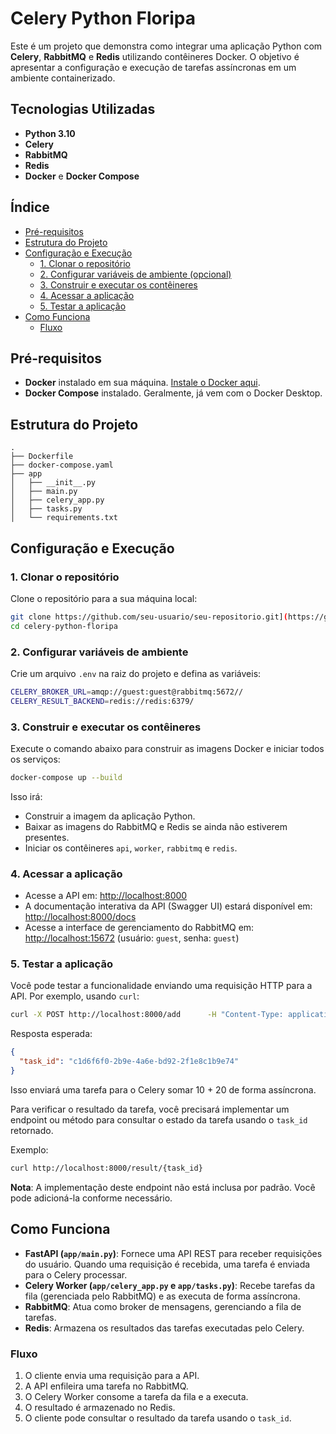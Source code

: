 
# Celery Python Floripa

Este é um projeto que demonstra como integrar uma aplicação Python com **Celery**, **RabbitMQ** e **Redis** utilizando contêineres Docker. O objetivo é apresentar a configuração e execução de tarefas assíncronas em um ambiente containerizado.

## Tecnologias Utilizadas

- **Python 3.10**
- **Celery**
- **RabbitMQ**
- **Redis**
- **Docker** e **Docker Compose**

## Índice

- [Pré-requisitos](#pré-requisitos)
- [Estrutura do Projeto](#estrutura-do-projeto)
- [Configuração e Execução](#configuração-e-execução)
  - [1. Clonar o repositório](#1-clonar-o-repositório)
  - [2. Configurar variáveis de ambiente (opcional)](#2-configurar-variáveis-de-ambiente-opcional)
  - [3. Construir e executar os contêineres](#3-construir-e-executar-os-contêineres)
  - [4. Acessar a aplicação](#4-acessar-a-aplicação)
  - [5. Testar a aplicação](#5-testar-a-aplicação)
- [Como Funciona](#como-funciona)
  - [Fluxo](#fluxo)

## Pré-requisitos

- **Docker** instalado em sua máquina. [Instale o Docker aqui](https://www.docker.com/get-started).
- **Docker Compose** instalado. Geralmente, já vem com o Docker Desktop.

## Estrutura do Projeto

```plaintext
.
├── Dockerfile
├── docker-compose.yaml
├── app
│   ├── __init__.py
│   ├── main.py
│   ├── celery_app.py
│   ├── tasks.py
│   └── requirements.txt
```

## Configuração e Execução

### 1. Clonar o repositório

Clone o repositório para a sua máquina local:

```bash
git clone https://github.com/seu-usuario/seu-repositorio.git](https://github.com/escobar-felipe/celery-python-floripa
cd celery-python-floripa
```

### 2. Configurar variáveis de ambiente

Crie um arquivo `.env` na raiz do projeto e defina as variáveis:
```bash
CELERY_BROKER_URL=amqp://guest:guest@rabbitmq:5672//
CELERY_RESULT_BACKEND=redis://redis:6379/
```

### 3. Construir e executar os contêineres

Execute o comando abaixo para construir as imagens Docker e iniciar todos os serviços:

```bash
docker-compose up --build
```

Isso irá:

- Construir a imagem da aplicação Python.
- Baixar as imagens do RabbitMQ e Redis se ainda não estiverem presentes.
- Iniciar os contêineres `api`, `worker`, `rabbitmq` e `redis`.

### 4. Acessar a aplicação

- Acesse a API em: [http://localhost:8000](http://localhost:8000)
- A documentação interativa da API (Swagger UI) estará disponível em: [http://localhost:8000/docs](http://localhost:8000/docs)
- Acesse a interface de gerenciamento do RabbitMQ em: [http://localhost:15672](http://localhost:15672) (usuário: `guest`, senha: `guest`)

### 5. Testar a aplicação

Você pode testar a funcionalidade enviando uma requisição HTTP para a API. Por exemplo, usando `curl`:

```bash
curl -X POST http://localhost:8000/add      -H "Content-Type: application/json"      -d '{"x": 10, "y": 20}'
```

Resposta esperada:

```json
{
  "task_id": "c1d6f6f0-2b9e-4a6e-bd92-2f1e8c1b9e74"
}
```

Isso enviará uma tarefa para o Celery somar 10 + 20 de forma assíncrona.

Para verificar o resultado da tarefa, você precisará implementar um endpoint ou método para consultar o estado da tarefa usando o `task_id` retornado.

Exemplo:

```bash
curl http://localhost:8000/result/{task_id}
```

**Nota**: A implementação deste endpoint não está inclusa por padrão. Você pode adicioná-la conforme necessário.

## Como Funciona

- **FastAPI (`app/main.py`)**: Fornece uma API REST para receber requisições do usuário. Quando uma requisição é recebida, uma tarefa é enviada para o Celery processar.
- **Celery Worker (`app/celery_app.py` e `app/tasks.py`)**: Recebe tarefas da fila (gerenciada pelo RabbitMQ) e as executa de forma assíncrona.
- **RabbitMQ**: Atua como broker de mensagens, gerenciando a fila de tarefas.
- **Redis**: Armazena os resultados das tarefas executadas pelo Celery.

### Fluxo

1. O cliente envia uma requisição para a API.
2. A API enfileira uma tarefa no RabbitMQ.
3. O Celery Worker consome a tarefa da fila e a executa.
4. O resultado é armazenado no Redis.
5. O cliente pode consultar o resultado da tarefa usando o `task_id`.
